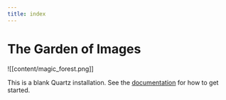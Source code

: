 ```yaml
---
title: index
---
```


# The Garden of Images

![[content/magic_forest.png]]


This is a blank Quartz installation.
See the [documentation](https://quartz.jzhao.xyz) for how to get started.
